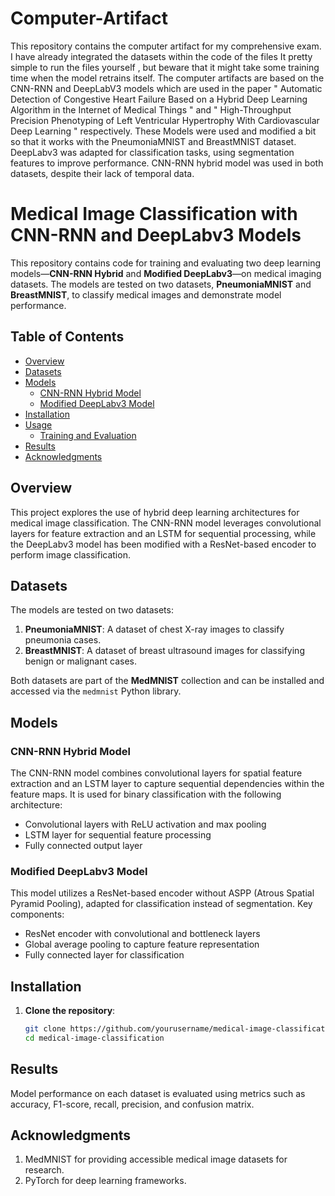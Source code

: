 # Computer-Artifact
This repository contains the computer artifact for my comprehensive exam. 
I have already integrated the datasets within the code of the files
It pretty simple to run the files yourself , but beware that it might take some training time when the model retrains itself.
The computer artifacts are based on the CNN-RNN and DeepLabV3 models which are used in the paper " Automatic Detection of Congestive Heart Failure Based on a Hybrid Deep Learning Algorithm in the Internet of Medical Things " and " High-Throughput Precision Phenotyping of Left Ventricular Hypertrophy
With Cardiovascular Deep Learning " respectively. These Models were used and modified a bit so that it works with the PneumoniaMNIST and BreastMNIST dataset. DeepLabv3 was adapted for classification tasks, using segmentation features to improve performance. CNN-RNN hybrid model was used in both datasets, despite their lack of temporal data.

# Medical Image Classification with CNN-RNN and DeepLabv3 Models

This repository contains code for training and evaluating two deep learning models—**CNN-RNN Hybrid** and **Modified DeepLabv3**—on medical imaging datasets. The models are tested on two datasets, **PneumoniaMNIST** and **BreastMNIST**, to classify medical images and demonstrate model performance.

## Table of Contents
- [Overview](#overview)
- [Datasets](#datasets)
- [Models](#models)
  - [CNN-RNN Hybrid Model](#cnn-rnn-hybrid-model)
  - [Modified DeepLabv3 Model](#modified-deeplabv3-model)
- [Installation](#installation)
- [Usage](#usage)
  - [Training and Evaluation](#training-and-evaluation)
- [Results](#results)
- [Acknowledgments](#acknowledgments)

## Overview
This project explores the use of hybrid deep learning architectures for medical image classification. The CNN-RNN model leverages convolutional layers for feature extraction and an LSTM for sequential processing, while the DeepLabv3 model has been modified with a ResNet-based encoder to perform image classification.

## Datasets
The models are tested on two datasets:
1. **PneumoniaMNIST**: A dataset of chest X-ray images to classify pneumonia cases.
2. **BreastMNIST**: A dataset of breast ultrasound images for classifying benign or malignant cases.

Both datasets are part of the **MedMNIST** collection and can be installed and accessed via the `medmnist` Python library.

## Models

### CNN-RNN Hybrid Model
The CNN-RNN model combines convolutional layers for spatial feature extraction and an LSTM layer to capture sequential dependencies within the feature maps. It is used for binary classification with the following architecture:
- Convolutional layers with ReLU activation and max pooling
- LSTM layer for sequential feature processing
- Fully connected output layer

### Modified DeepLabv3 Model
This model utilizes a ResNet-based encoder without ASPP (Atrous Spatial Pyramid Pooling), adapted for classification instead of segmentation. Key components:
- ResNet encoder with convolutional and bottleneck layers
- Global average pooling to capture feature representation
- Fully connected layer for classification

## Installation

1. **Clone the repository**:
   ```bash
   git clone https://github.com/yourusername/medical-image-classification.git
   cd medical-image-classification  

## Results
Model performance on each dataset is evaluated using metrics such as accuracy, F1-score, recall, precision, and confusion matrix.

## Acknowledgments
1. MedMNIST for providing accessible medical image datasets for research.
2. PyTorch for deep learning frameworks.
